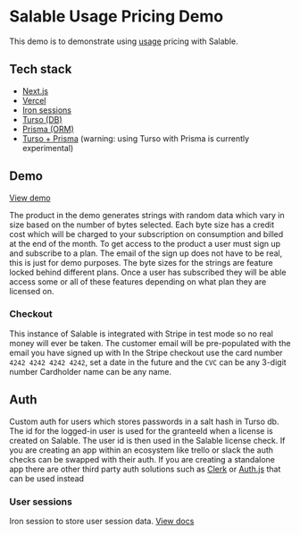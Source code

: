 # Salable Usage Pricing Demo

This demo is to demonstrate using [usage](https://www.salable.app/features/usage-based-pricing) pricing with Salable.

## Tech stack
- [Next.js](http://Next.js)
- [Vercel](https://vercel.com/docs)
- [Iron sessions](https://github.com/vvo/iron-session)
- [Turso (DB)](https://turso.tech/)
- [Prisma (ORM)](https://www.prisma.io/)
- [Turso + Prisma](https://www.prisma.io/docs/orm/overview/databases/turso) (warning: using Turso with Prisma is currently experimental)

## Demo

[View demo](https://usage-demo.vercel.app/)

The product in the demo generates strings with random data which vary in size based on the number of bytes selected. Each byte size has a credit cost which will be charged to your subscription on consumption and billed at the end of the month. To get access to the product a user must sign up and subscribe to a plan. The email of the sign up does not have to be real, this is just for demo purposes. The byte sizes for the strings are feature locked behind different plans. Once a user has subscribed they will be able access some or all of these features depending on what plan they are licensed on.

### Checkout
This instance of Salable is integrated with Stripe in test mode so no real money will ever be taken.
The customer email will be pre-populated with the email you have signed up with
In the Stripe checkout use the card number `4242 4242 4242 4242`, set a date in the future and the `CVC` can be any 3-digit number
Cardholder name can be any name.


## Auth
Custom auth for users which stores passwords in a salt hash in Turso db. The id for the logged-in user is used for the granteeId when a license is created on Salable. The user id is then used in the Salable license check.
If you are creating an app within an ecosystem like trello or slack the auth checks can be swapped with their auth.
If you are creating a standalone app there are other third party auth solutions such as [Clerk](https://clerk.com/) or [Auth.js](http://Auth.js) that can be used instead
### User sessions
Iron session to store user session data. [View docs](https://github.com/vvo/iron-session)
